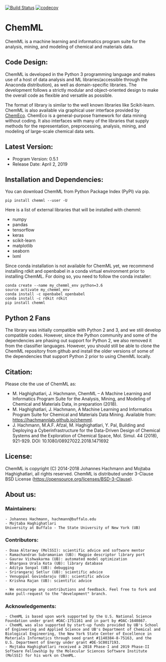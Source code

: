 [![Build Status](https://travis-ci.org/hachmannlab/chemml.svg?branch=master)](https://travis-ci.org/hachmannlab/chemml)
[![codecov](https://codecov.io/gh/hachmannlab/chemml/branch/master/graph/badge.svg)](https://codecov.io/gh/hachmannlab/chemml)
# ChemML
ChemML is a machine learning and informatics program suite for the analysis, mining, and modeling of chemical and materials data.

## Code Design:
ChemML is developed in the Python 3 programming language and makes use of a host of data analysis and ML libraries(accessible through the Anaconda distribution), as well as domain-specific libraries. 
The development follows a strictly modular and object-oriented design to make the overall code as flexible and versatile as possible.

The format of library is similar to the well known libraries like Scikit-learn. ChemML is also available 
via graphical user interface provided by [ChemEco](https://github.com/hachmannlab/chemeco).
ChemEco is a general-purpose framework for data mining without coding. It also interfaces with many of the libraries that supply methods for the 
representation, preprocessing, analysis, mining, and modeling of large-scale chemical data sets.


## Latest Version:
- Program Version: 0.5.1
- Release Date: April 2, 2019

## Installation and Dependencies:
You can download ChemML from Python Package Index (PyPI) via pip.

    pip install chemml --user -U

Here is a list of external libraries that will be installed with chemml:
   - numpy
   - pandas
   - tensorflow
   - keras
   - scikit-learn
   - matplotlib
   - seaborn
   - lxml

Since conda installation is not available for ChemML yet, we recommend installing rdkit and openbabel in a conda virtual environment prior to 
installing ChemML. For doing so, you need to follow the conda installer:

    conda create --name my_chemml_env python=3.6
    source activate my_chemml_env
    conda install -c openbabel openbabel
    conda install -c rdkit rdkit
    pip install chemml

## Python 2 Fans
The library was initially compatible with Python 2 and 3, and we still develop compatible codes. However, since the Python community
and some of the dependencies are phasing out support for Python 2, we also removed it from the classifier languages.
However, you should still be able to clone the ChemML repository from github and install the older versions of some of the dependencies that 
support Python 2 prior to using ChemML locally.
 
## Citation:
Please cite the use of ChemML as:


   - M. Haghighatlari, J. Hachmann, ChemML – A Machine Learning and Informatics Program Suite for the Analysis, Mining, and Modeling of Chemical and Materials Data, in preparation (2018).
   - M. Haghighatlari, J. Hachmann, A Machine Learning and Informatics Program Suite for Chemical and Materials Data Mining. Available from: https://hachmannlab.github.io/chemml.
   - J. Hachmann, M.A.F. Afzal, M. Haghighatlari, Y. Pal, Building and Deploying a Cyberinfrastructure for the Data-Driven Design of Chemical Systems and the Exploration of Chemical Space, Mol. Simul. 44 (2018), 921-929. DOI: 10.1080/08927022.2018.1471692

## License:
ChemML is copyright (C) 2014-2018 Johannes Hachmann and Mojtaba Haghighatlari, all rights reserved.
ChemML is distributed under 3-Clause BSD License (https://opensource.org/licenses/BSD-3-Clause).

## About us:

### Maintainers:
    - Johannes Hachmann, hachmann@buffalo.edu
    - Mojtaba Haghighatlari
    University at Buffalo - The State University of New York (UB)

### Contributors:
    - Doaa Altarawy (MolSSI): scientific advice and software mentor 
    - Ramachandran Subramanian (UB): Magpie descriptor library port
    - Gaurav Vishwakarma (UB): automated model optimization
    - Bhargava Urala Kota (UB): library database
    - Aditya Sonpal (UB): debugging
    - Srirangaraj Setlur (UB): scientific advice
    - Venugopal Govindaraju (UB): scientific advice
    - Krishna Rajan (UB): scientific advice

    - We encourage any contributions and feedback. Feel free to fork and make pull-request to the "development" branch.

### Acknowledgements:
    - ChemML is based upon work supported by the U.S. National Science Foundation under grant #OAC-1751161 and in part by #OAC-1640867.
    - ChemML was also supported by start-up funds provided by UB's School of Engineering and Applied Science and UB's Department of Chemical and Biological Engineering, the New York State Center of Excellence in Materials Informatics through seed grant #1140384-8-75163, and the U.S. Department of Energy under grant #DE-SC0017193.
    - Mojtaba Haghighatlari received a 2018 Phase-I and 2019 Phase-II Software Fellowship by the Molecular Sciences Software Institute (MolSSI) for his work on ChemML.



